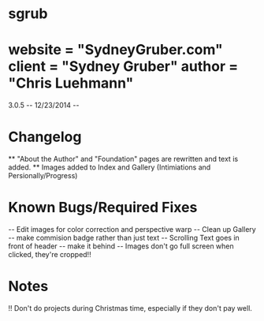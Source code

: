 sgrub
=====
__website__ = "SydneyGruber.com"
__client__ = "Sydney Gruber"
__author__ = "Chris Luehmann"
=====

3.0.5 -- 12/23/2014 -- 

Changelog
=========
** "About the Author" and "Foundation" pages are rewritten and text is added.
** Images added to Index and Gallery (Intimiations and Persionally/Progress)

Known Bugs/Required Fixes
=========================
-- Edit images for color correction and perspective warp
-- Clean up Gallery -- make commision badge rather than just text
-- Scrolling Text goes in front of header -- make it behind
-- Images don't go full screen when clicked, they're cropped!!

Notes
=====

!! Don't do projects during Christmas time, especially if they don't pay well.